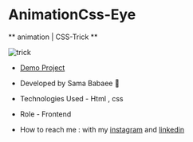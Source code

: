 # AnimationCss-Eye

** animation | CSS-Trick **

![trick](https://github.com/sama-babaee-web/AnimationCss-Eye/assets/107030945/de9f328f-dd80-40b6-817f-c60f6ac72cfb)

- [Demo Project](https://sama-babaee-web.github.io/AnimationCss-Eye/)

- Developed by Sama Babaee 👻

- Technologies Used - Html , css 

- Role - Frontend

- How to reach me : with my [instagram](https://www.instagram.com/sama_babaee_web/) and [linkedin](https://www.linkedin.com/in/sama-babaee-54135324b/)
